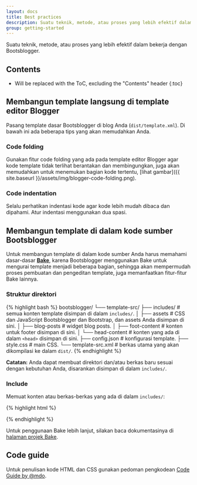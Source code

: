 ```yaml
---
layout: docs
title: Best practices
description: Suatu teknik, metode, atau proses yang lebih efektif dalam bekerja dengan Bootsblogger.
group: getting-started
---
```


Suatu teknik, metode, atau proses yang lebih efektif dalam bekerja dengan Bootsblogger.

## Contents

* Will be replaced with the ToC, excluding the "Contents" header
{:toc}

## Membangun template langsung di template editor Blogger

Pasang template dasar Bootsblogger di blog Anda (`dist/template.xml`). Di bawah ini ada beberapa tips yang akan memudahkan Anda.

### Code folding

Gunakan fitur code folding yang ada pada template editor Blogger agar kode template tidak terlihat berantakan dan membingungkan, juga akan memudahkan untuk menemukan bagian kode tertentu, [lihat gambar]({{ site.baseurl }}/assets/img/blogger-code-folding.png).

### Code indentation

Selalu perhatikan indentasi kode agar kode lebih mudah dibaca dan dipahami. Atur indentasi menggunakan dua spasi.

## Membangun template di dalam kode sumber Bootsblogger

Untuk membangun template di dalam kode sumber Anda harus memahami dasar-dasar **[Bake](https://github.com/MathiasPaumgarten/grunt-bake)**, karena Bootsblogger menggunakan Bake untuk mengurai template menjadi beberapa bagian, sehingga akan mempermudah proses pembuatan dan pengeditan template, juga memanfaatkan fitur-fitur Bake lainnya.

### Struktur direktori

{% highlight bash %}
bootsblogger/
└── template-src/
    ├── includes/ # semua konten template disimpan di dalam `includes/`.
    │   ├── assets # CSS dan JavaScript Bootsblogger dan Bootstrap, dan assets Anda disimpan di sini.
    │   ├── blog-posts # widget blog posts.
    │   ├── foot-content # konten untuk footer disimpan di sini.
    │   └── head-content # konten yang ada di dalam `<head>` disimpan di sini.
    ├── config.json # konfigurasi template.
    ├── style.css # main CSS.
    └── template-src.xml # berkas utama yang akan dikompilasi ke dalam `dist/`.
{% endhighlight %}

**Catatan:** Anda dapat membuat direktori dan/atau berkas baru sesuai dengan kebutuhan Anda, disarankan disimpan di dalam `includes/`.

### Include

Memuat konten atau berkas-berkas yang ada di dalam `includes/`:

{% highlight html %}
<!--(bake /includes/path/file)-->
{% endhighlight %}

Untuk penggunaan Bake lebih lanjut, silakan baca dokumentasinya di [halaman projek Bake](https://github.com/MathiasPaumgarten/grunt-bake).

## Code guide

Untuk penulisan kode HTML dan CSS gunakan pedoman pengkodean [Code Guide by @mdo](http://codeguide.co).
